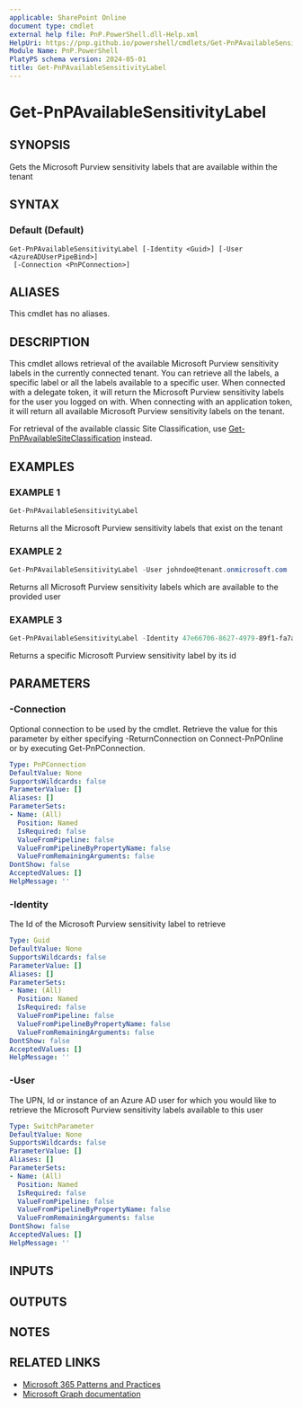```yaml
---
applicable: SharePoint Online
document type: cmdlet
external help file: PnP.PowerShell.dll-Help.xml
HelpUri: https://pnp.github.io/powershell/cmdlets/Get-PnPAvailableSensitivityLabel.html
Module Name: PnP.PowerShell
PlatyPS schema version: 2024-05-01
title: Get-PnPAvailableSensitivityLabel
---
```


# Get-PnPAvailableSensitivityLabel

## SYNOPSIS

Gets the Microsoft Purview sensitivity labels that are available within the tenant

## SYNTAX

### Default (Default)

```
Get-PnPAvailableSensitivityLabel [-Identity <Guid>] [-User <AzureADUserPipeBind>]
 [-Connection <PnPConnection>]
```

## ALIASES

This cmdlet has no aliases.

## DESCRIPTION

This cmdlet allows retrieval of the available Microsoft Purview sensitivity labels in the currently connected tenant. You can retrieve all the labels, a specific label or all the labels available to a specific user. When connected with a delegate token, it will return the Microsoft Purview sensitivity labels for the user you logged on with. When connecting with an application token, it will return all available Microsoft Purview sensitivity labels on the tenant.

For retrieval of the available classic Site Classification, use [Get-PnPAvailableSiteClassification](Get-PnPAvailableSiteClassification.md) instead.

## EXAMPLES

### EXAMPLE 1

```powershell
Get-PnPAvailableSensitivityLabel
```

Returns all the Microsoft Purview sensitivity labels that exist on the tenant

### EXAMPLE 2

```powershell
Get-PnPAvailableSensitivityLabel -User johndoe@tenant.onmicrosoft.com
```

Returns all Microsoft Purview sensitivity labels which are available to the provided user

### EXAMPLE 3

```powershell
Get-PnPAvailableSensitivityLabel -Identity 47e66706-8627-4979-89f1-fa7afeba2884
```

Returns a specific Microsoft Purview sensitivity label by its id

## PARAMETERS

### -Connection

Optional connection to be used by the cmdlet. Retrieve the value for this parameter by either specifying -ReturnConnection on Connect-PnPOnline or by executing Get-PnPConnection.

```yaml
Type: PnPConnection
DefaultValue: None
SupportsWildcards: false
ParameterValue: []
Aliases: []
ParameterSets:
- Name: (All)
  Position: Named
  IsRequired: false
  ValueFromPipeline: false
  ValueFromPipelineByPropertyName: false
  ValueFromRemainingArguments: false
DontShow: false
AcceptedValues: []
HelpMessage: ''
```

### -Identity

The Id of the Microsoft Purview sensitivity label to retrieve

```yaml
Type: Guid
DefaultValue: None
SupportsWildcards: false
ParameterValue: []
Aliases: []
ParameterSets:
- Name: (All)
  Position: Named
  IsRequired: false
  ValueFromPipeline: false
  ValueFromPipelineByPropertyName: false
  ValueFromRemainingArguments: false
DontShow: false
AcceptedValues: []
HelpMessage: ''
```

### -User

The UPN, Id or instance of an Azure AD user for which you would like to retrieve the Microsoft Purview sensitivity labels available to this user

```yaml
Type: SwitchParameter
DefaultValue: None
SupportsWildcards: false
ParameterValue: []
Aliases: []
ParameterSets:
- Name: (All)
  Position: Named
  IsRequired: false
  ValueFromPipeline: false
  ValueFromPipelineByPropertyName: false
  ValueFromRemainingArguments: false
DontShow: false
AcceptedValues: []
HelpMessage: ''
```

## INPUTS

## OUTPUTS

## NOTES

## RELATED LINKS

- [Microsoft 365 Patterns and Practices](https://aka.ms/m365pnp)
- [Microsoft Graph documentation](https://learn.microsoft.com/graph/api/informationprotectionpolicy-list-labels)
